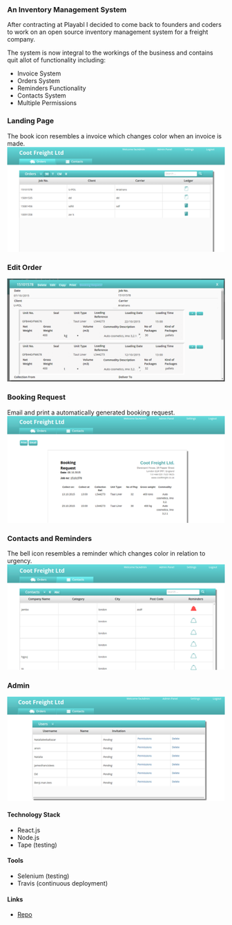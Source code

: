 ### An Inventory Management System

After contracting at Playabl I decided to come back to founders and coders to work on an open source inventory management system for a freight company.

The system is now integral to the workings of the business and contains quit allot of functionality including:

- Invoice System
- Orders System
- Reminders Functionality
- Contacts System
- Multiple Permissions

### Landing Page
The book icon resembles a invoice which changes color when an invoice is made.
![](landing-page.png)

### Edit Order
![](edit-order.png)

### Booking Request
Email and print a automatically generated booking request.
![](booking-request.png)

### Contacts and Reminders
The bell icon resembles a reminder which changes color in relation to urgency.
![](contacts.png)

### Admin
![](admin.png)

#### Technology Stack
- React.js
- Node.js
- Tape (testing)

#### Tools
- Selenium (testing)
- Travis (continuous deployment)

#### Links
- [Repo](https://github.com/foundersandcoders/carrier-pigeon)
